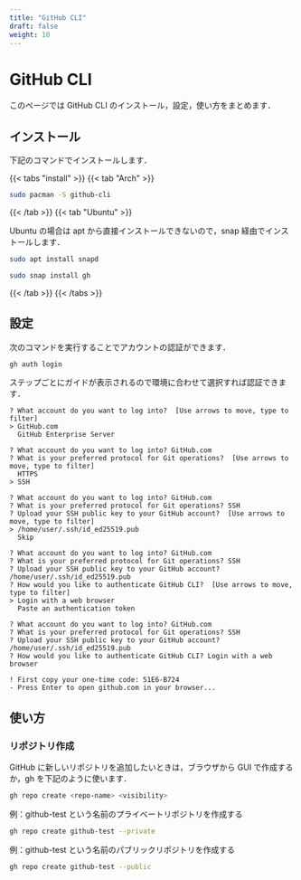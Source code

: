 ```yaml
---
title: "GitHub CLI"
draft: false
weight: 10
---
```


# GitHub CLI

このページでは GitHub CLI のインストール，設定，使い方をまとめます．

## インストール

下記のコマンドでインストールします．

{{< tabs "install" >}}
{{< tab "Arch" >}}

```sh
sudo pacman -S github-cli
```

{{< /tab >}}
{{< tab "Ubuntu" >}}

Ubuntu の場合は apt から直接インストールできないので，snap 経由でインストールします．

```sh
sudo apt install snapd
```

```sh
sudo snap install gh
```

{{< /tab >}}
{{< /tabs >}}

## 設定

次のコマンドを実行することでアカウントの認証ができます．

```sh
gh auth login
```

ステップごとにガイドが表示されるので環境に合わせて選択すれば認証できます．

```text
? What account do you want to log into?  [Use arrows to move, type to filter]
> GitHub.com
  GitHub Enterprise Server
```

```text
? What account do you want to log into? GitHub.com
? What is your preferred protocol for Git operations?  [Use arrows to move, type to filter]
  HTTPS
> SSH
```

```text
? What account do you want to log into? GitHub.com
? What is your preferred protocol for Git operations? SSH
? Upload your SSH public key to your GitHub account?  [Use arrows to move, type to filter]
> /home/user/.ssh/id_ed25519.pub
  Skip
```

```text
? What account do you want to log into? GitHub.com
? What is your preferred protocol for Git operations? SSH
? Upload your SSH public key to your GitHub account? /home/user/.ssh/id_ed25519.pub
? How would you like to authenticate GitHub CLI?  [Use arrows to move, type to filter]
> Login with a web browser
  Paste an authentication token
```

```text
? What account do you want to log into? GitHub.com
? What is your preferred protocol for Git operations? SSH
? Upload your SSH public key to your GitHub account? /home/user/.ssh/id_ed25519.pub
? How would you like to authenticate GitHub CLI? Login with a web browser

! First copy your one-time code: 51E6-B724
- Press Enter to open github.com in your browser...
```

## 使い方

### **リポジトリ作成**

GitHub に新しいリポジトリを追加したいときは，ブラウザから GUI で作成するか，gh を下記のように使います．

```sh
gh repo create <repo-name> <visibility>
```

例：github-test という名前のプライベートリポジトリを作成する

```sh
gh repo create github-test --private
```

例：github-test という名前のパブリックリポジトリを作成する

```sh
gh repo create github-test --public
```
